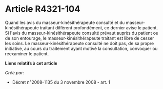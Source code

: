 # Article R4321-104

Quand les avis du masseur-kinésithérapeute consulté et du masseur-kinésithérapeute traitant diffèrent profondément, ce
dernier avise le patient. Si l'avis du masseur-kinésithérapeute consulté prévaut auprès du patient ou de son entourage, le
masseur-kinésithérapeute traitant est libre de cesser les soins. Le masseur-kinésithérapeute consulté ne doit pas, de sa
propre initiative, au cours du traitement ayant motivé la consultation, convoquer ou réexaminer le patient.

**Liens relatifs à cet article**

_Créé par_:

  - Décret n°2008-1135 du 3 novembre 2008 - art. 1
